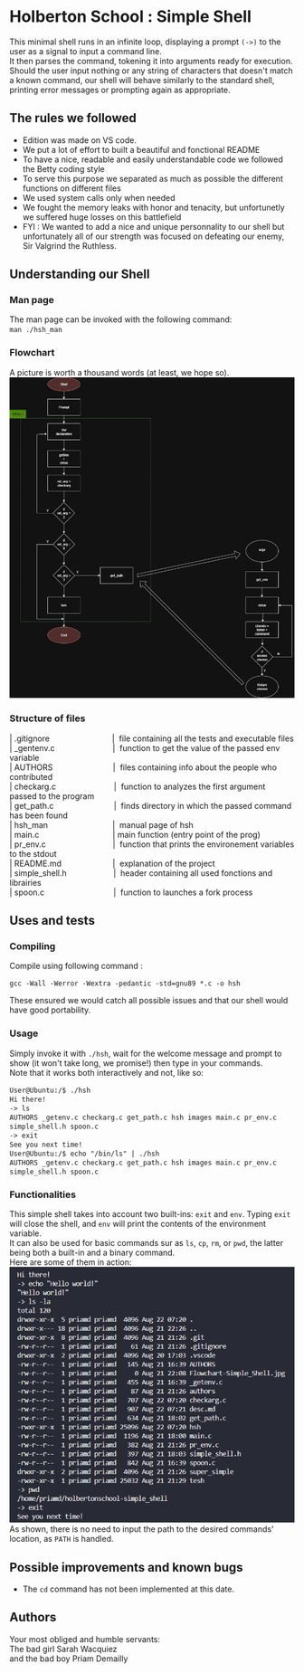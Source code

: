 # Holberton School : Simple Shell

This minimal shell runs in an infinite loop, displaying a prompt `(->)` to the user as a signal to input a command line.<br/>
It then parses the command, tokening it into arguments ready for execution.<br/> Should the user input nothing or any string of characters that doesn't match a known command, our shell will behave similarly to the standard shell, printing error messages or prompting again as appropriate.

## The rules we followed
+ Edition was made on VS code.
+ We put a lot of effort to built a beautiful and fonctional README
+ To have a nice, readable and easily understandable code we followed the Betty coding style
+ To serve this purpose we separated as much as possible the different functions on different files
+ We used system calls only when needed
+ We fought the memory leaks with honor and tenacity, but unfortunetly we suffered huge losses on this battlefield
+ FYI : We wanted to add a nice and unique personnality to our shell but unfortunately all of our strength was focused on defeating our enemy, Sir Valgrind the Ruthless.

## Understanding our Shell
### Man page
The man page can be invoked with the following command:<br/>
`man ./hsh_man`

### Flowchart
A picture is worth a thousand words (at least, we hope so).<br/>
![Flowchart demonstrating our thinking process](./images/flowchart-simple_shell.jpg)

### Structure of files
|&nbsp;.gitignore &nbsp;&nbsp;&nbsp;&nbsp;&nbsp;&nbsp;&nbsp;&nbsp;&nbsp;&nbsp;&nbsp;&nbsp;&nbsp;&nbsp;&nbsp;&nbsp;&nbsp;&nbsp;&nbsp;&nbsp;&nbsp;&nbsp;&nbsp;&nbsp;&nbsp;&nbsp;&nbsp;| &nbsp;file containing all the tests and executable files<br/>
|&nbsp;_gentenv.c&nbsp;&nbsp;&nbsp;&nbsp;&nbsp;&nbsp;&nbsp;&nbsp;&nbsp;&nbsp;&nbsp;&nbsp;&nbsp;&nbsp;&nbsp;&nbsp;&nbsp;&nbsp;&nbsp;&nbsp;&nbsp;&nbsp;&nbsp;&nbsp;&nbsp;&nbsp;| &nbsp;function to get the value of the passed env variable<br/>
|&nbsp;AUTHORS&nbsp;&nbsp;&nbsp;&nbsp;&nbsp;&nbsp;&nbsp;&nbsp;&nbsp;&nbsp;&nbsp;&nbsp;&nbsp;&nbsp;&nbsp;&nbsp;&nbsp;&nbsp;&nbsp;&nbsp;&nbsp;&nbsp;&nbsp;&nbsp;&nbsp;&nbsp;&nbsp;| &nbsp;files containing info about the people who contributed<br/>
|&nbsp;checkarg.c&nbsp;&nbsp;&nbsp;&nbsp;&nbsp;&nbsp;&nbsp;&nbsp;&nbsp;&nbsp;&nbsp;&nbsp;&nbsp;&nbsp;&nbsp;&nbsp;&nbsp;&nbsp;&nbsp;&nbsp;&nbsp;&nbsp;&nbsp;&nbsp;&nbsp;&nbsp;| &nbsp;function to analyzes the first argument passed to the program<br/>
|&nbsp;get_path.c&nbsp;&nbsp;&nbsp;&nbsp;&nbsp;&nbsp;&nbsp;&nbsp;&nbsp;&nbsp;&nbsp;&nbsp;&nbsp;&nbsp;&nbsp;&nbsp;&nbsp;&nbsp;&nbsp;&nbsp;&nbsp;&nbsp;&nbsp;&nbsp;&nbsp;&nbsp;&nbsp;| &nbsp;finds directory in which the passed command has been found<br/>
|&nbsp;hsh_man&nbsp;&nbsp;&nbsp;&nbsp;&nbsp;&nbsp;&nbsp;&nbsp;&nbsp;&nbsp;&nbsp;&nbsp;&nbsp;&nbsp;&nbsp;&nbsp;&nbsp;&nbsp;&nbsp;&nbsp;&nbsp;&nbsp;&nbsp;&nbsp;&nbsp;&nbsp;&nbsp;&nbsp;&nbsp;| &nbsp;manual page of hsh<br/>
|&nbsp;main.c&nbsp;&nbsp;&nbsp;&nbsp;&nbsp;&nbsp;&nbsp;&nbsp;&nbsp;&nbsp;&nbsp;&nbsp;&nbsp;&nbsp;&nbsp;&nbsp;&nbsp;&nbsp;&nbsp;&nbsp;&nbsp;&nbsp;&nbsp;&nbsp;&nbsp;&nbsp;&nbsp;&nbsp;&nbsp;&nbsp;&nbsp;&nbsp;&nbsp;|&nbsp;main function (entry point of the prog)<br/>
|&nbsp;pr_env.c&nbsp;&nbsp;&nbsp;&nbsp;&nbsp;&nbsp;&nbsp;&nbsp;&nbsp;&nbsp;&nbsp;&nbsp;&nbsp;&nbsp;&nbsp;&nbsp;&nbsp;&nbsp;&nbsp;&nbsp;&nbsp;&nbsp;&nbsp;&nbsp;&nbsp;&nbsp;&nbsp;&nbsp;&nbsp;&nbsp;| &nbsp;function that prints the environement variables to the stdout<br/>
|&nbsp;README.md &nbsp;&nbsp;&nbsp;&nbsp;&nbsp;&nbsp;&nbsp;&nbsp;&nbsp;&nbsp;&nbsp;&nbsp;&nbsp;&nbsp;&nbsp;&nbsp;&nbsp;&nbsp;&nbsp;&nbsp;&nbsp;&nbsp;| &nbsp;explanation of the project<br/>
|&nbsp;simple_shell.h&nbsp;&nbsp;&nbsp;&nbsp;&nbsp;&nbsp;&nbsp;&nbsp;&nbsp;&nbsp;&nbsp;&nbsp;&nbsp;&nbsp;&nbsp;&nbsp;&nbsp;&nbsp;&nbsp;&nbsp;&nbsp;| &nbsp;header containing all used fonctions and librairies<br/>
|&nbsp;spoon.c&nbsp;&nbsp;&nbsp;&nbsp;&nbsp;&nbsp;&nbsp;&nbsp;&nbsp;&nbsp;&nbsp;&nbsp;&nbsp;&nbsp;&nbsp;&nbsp;&nbsp;&nbsp;&nbsp;&nbsp;&nbsp;&nbsp;&nbsp;&nbsp;&nbsp;&nbsp;&nbsp;&nbsp;&nbsp;&nbsp;&nbsp;| &nbsp;function to launches a fork process<br/>

## Uses and tests
### Compiling
Compile using following command :
```
gcc -Wall -Werror -Wextra -pedantic -std=gnu89 *.c -o hsh
```
These ensured we would catch all possible issues and that our shell would have good portability.<br/>

### Usage
Simply invoke it with `./hsh`, wait for the welcome message and prompt to show (it won't take long, we promise!) then type in your commands.<br/>
Note that it works both interactively and not, like so:<br/>
```
User@Ubuntu:/$ ./hsh
Hi there!
-> ls
AUTHORS _getenv.c checkarg.c get_path.c hsh images main.c pr_env.c simple_shell.h spoon.c
-> exit
See you next time!
User@Ubuntu:/$ echo "/bin/ls" | ./hsh
AUTHORS _getenv.c checkarg.c get_path.c hsh images main.c pr_env.c simple_shell.h spoon.c
```
### Functionalities
This simple shell takes into account two built-ins: `exit` and `env`. Typing `exit` will close the shell, and `env` will print the contents of the environment variable.<br/>
It can also be used for basic commands sur as `ls`, `cp`, `rm`, or `pwd`, the latter being both a built-in and a binary command.<br/>
Here are some of them in action:<br/>
![Screen capture of our shell's output with various commands](./images/hsh-cmd_test.png)
<br/>As shown, there is no need to input the path to the desired commands' location, as `PATH` is handled.<br/>

## Possible improvements and known bugs
* The `cd` command has not been implemented at this date.

## Authors
Your most obliged and humble servants:
<br/>
The bad girl Sarah Wacquiez
<br/>
and the bad boy Priam Demailly
